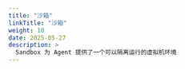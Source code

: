 ```yaml
---
title: "沙箱"
linkTitle: "沙箱"
weight: 10
date: 2025-05-27
description: >
  Sandbox 为 Agent 提供了一个可以隔离运行的虚拟机环境
---
```



